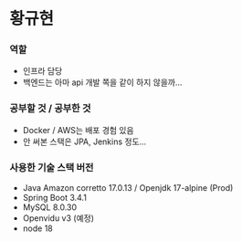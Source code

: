 # 황규현

### 역할
- 인프라 담당
- 백엔드는 아마 api 개발 쪽을 같이 하지 않을까...

### 공부할 것 / 공부한 것
- Docker / AWS는 배포 경험 있음
- 안 써본 스택은 JPA, Jenkins 정도...

### 사용한 기술 스택 버전
- Java Amazon corretto 17.0.13 / Openjdk 17-alpine (Prod)
- Spring Boot 3.4.1
- MySQL 8.0.30
- Openvidu v3 (예정)
- node 18